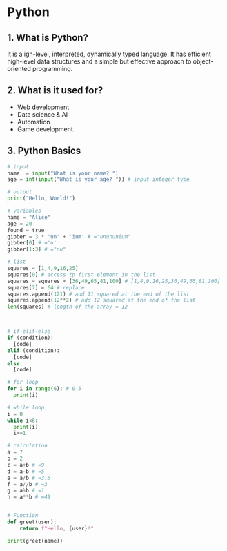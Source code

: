 # Python

## 1. What is Python?
It is a igh-level, interpreted, dynamically typed language. It has efficient high-level data structures and a simple but effective approach to object-oriented programming.



## 2. What is it used for?
- Web development
- Data science & AI
- Automation
- Game development

## 3. Python Basics
```python
# input
name  = input("What is your name? ")
age = int(input("What is your age? ")) # input integer type

# output
print("Hello, World!")

# variables
name = "Alice"
age = 20
found = true
gibber = 3 * 'un' + 'ium' # ="unununium"
gibber[0] # ='u'
gibber[1:3] # ="nu"

# list
squares = [1,4,9,16,25]
squares[0] # access tp first element in the list
squares = squares + [36,49,65,81,100] # [1,4,9,16,25,36,49,65,81,100]
squares[7] = 64 # replace
squares.append(121) # add 11 squared at the end of the list
squares.append(12**2) # add 12 squared at the end of the list
len(squares) # length of the array = 12



# if-elif-else
if (condition):
  [code]
elif (condition):
  [code]
else:
  [code]

# for loop
for i in range(6): # 0-5
  print(i)

# while loop
i = 0
while i<6:
  print(i)
  i+=1

# calculation
a = 7
b = 2
c = a+b # =9
d = a-b # =5
e = a/b # =3.5
f = a//b # =3
g = a%b # =1
h = a**b # =49


# Function
def greet(user):
    return f"Hello, {user}!"

print(greet(name))
